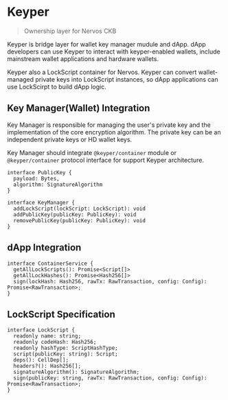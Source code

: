 Keyper
======

> Ownership layer for Nervos CKB

Keyper is bridge layer for wallet key manager mudule and dApp. dApp developers can use Keyper to interact with keyper-enabled wallets, include mainstream wallet applications and hardware wallets.

Keyper also a LockScript container for Nervos. Keyper can convert wallet-managed private keys into LockScript instances, so dApp applications can use LockScirpt to build dApp logic.

## Key Manager(Wallet) Integration

Key Manager is responsible for managing the user's private key and the implementation of the core encryption algorithm. The private key can be an independent private keys or HD wallet keys.

Key Manager should integrate `@keyper/container` module or `@keyper/container` protocol interface for support Keyper architecture.

```
interface PublicKey {
  payload: Bytes,
  algorithm: SignatureAlgorithm
}

interface KeyManager {
  addLockScript(lockScript: LockScript): void
  addPublicKey(publicKey: PublicKey): void
  removePublicKey(publicKey: PublicKey): void
}
```

## dApp Integration

```
interface ContainerService {
  getAllLockScripts(): Promise<Script[]>
  getAllLockHashes(): Promise<Hash256[]>
  sign(lockHash: Hash256, rawTx: RawTransaction, config: Config): Promise<RawTransaction>;
}
```

## LockScript Specification

```
interface LockScript {
  readonly name: string;
  readonly codeHash: Hash256;
  readonly hashType: ScriptHashType;
  script(publicKey: string): Script;
  deps(): CellDep[];
  headers?(): Hash256[];
  signatureAlgorithm(): SignatureAlgorithm;
  sign(publicKey: string, rawTx: RawTransaction, config: Config): Promise<RawTransaction>;
}
```